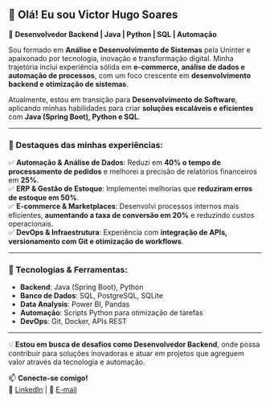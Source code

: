 ## 👋 Olá! Eu sou Victor Hugo Soares  

🎯 **Desenvolvedor Backend | Java | Python | SQL | Automação**  

Sou formado em **Análise e Desenvolvimento de Sistemas** pela Uninter e apaixonado por tecnologia, inovação e transformação digital. Minha trajetória inclui experiência sólida em **e-commerce, análise de dados e automação de processos**, com um foco crescente em **desenvolvimento backend e otimização de sistemas**.  

Atualmente, estou em transição para **Desenvolvimento de Software**, aplicando minhas habilidades para criar **soluções escaláveis e eficientes** com **Java (Spring Boot), Python e SQL**.  

---

### 🚀 Destaques das minhas experiências:  
✅ **Automação & Análise de Dados**: Reduzi em **40% o tempo de processamento de pedidos** e melhorei a precisão de relatórios financeiros em **25%**.  
✅ **ERP & Gestão de Estoque**: Implementei melhorias que **reduziram erros de estoque em 50%**.  
✅ **E-commerce & Marketplaces**: Desenvolvi processos internos mais eficientes, **aumentando a taxa de conversão em 20%** e reduzindo custos operacionais.  
✅ **DevOps & Infraestrutura**: Experiência com **integração de APIs, versionamento com Git e otimização de workflows**.  

---

### 📌 Tecnologias & Ferramentas:
- **Backend**: Java (Spring Boot), Python  
- **Banco de Dados**: SQL, PostgreSQL, SQLite  
- **Data Analysis**: Power BI, Pandas  
- **Automação**: Scripts Python para otimização de tarefas  
- **DevOps**: Git, Docker, APIs REST  

---

💡 **Estou em busca de desafios como Desenvolvedor Backend**, onde possa contribuir para soluções inovadoras e atuar em projetos que agreguem valor através da tecnologia e automação.  

📫 **Conecte-se comigo!**  
🔗 [LinkedIn]([https://www.linkedin.com/in/seu-perfil/](https://www.linkedin.com/in/okvictorhugo/)) | 📧 [E-mail](contatovictorhugosoares@gmail.com)  
